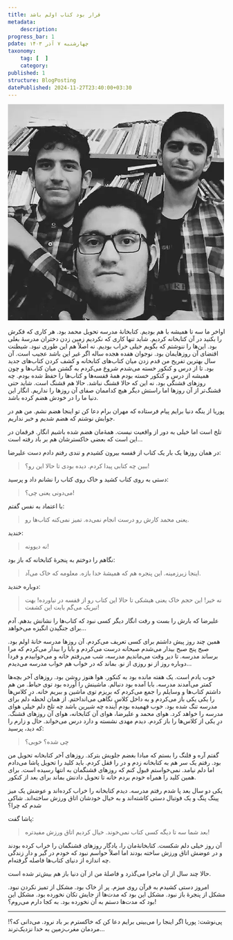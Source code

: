 ```yaml
---
title: قرار بود کتاب اولم باشد
metadata:
    description:
progress_bar: 1
pdate: چهارشنبه ۷ آذر ۱۴۰۳
taxonomy:
    tag: [  ]
    category:
published: 1
structure: BlogPosting
datePublished: 2024-11-27T23:40:00+03:30
---
```

![ ابرهای آسمان به شکل قلب ](man-mohammad-alireza.webp)


اواخر ما سه تا همیشه با هم بودیم. کتابخانهٔ مدرسه تحویل محمد بود. هر کاری که فکرش را بکنید در آن کتابخانه کردیم. شاید تنها کاری که نکردیم زمین زدن دختران مدرسهٔ بغلی بود. این‌ها را ننوشتم که بگویم خیلی خراب بودیم. نه اصلاً هم این طوری نبود. شیطنت اقتضای آن روزهایمان بود. نوجوان هفده هجده ساله اگر غیر این باشد عجیب است. آن سال بهترین تفریح من قدم زدن میان کتاب‌های کتابخانه و کشف کردن کتاب‌های جدید بود. تا از درس و کنکور خسته می‌شدم شروع می‌کردم به گشتن میان کتاب‌ها و چون همیشه از درس و کنکور خسته بودم همهٔ قفسه‌ها و کتاب‌ها را حفظ شده بودم. چه روزهای قشنگی بود. نه این که حالا قشنگ نباشد. حالا هم قشنگ است. شاید حتی قشنگ‌تر از آن روزها اما راستش دیگر هیچ کداممان صفای آن روزها را نداریم. انگار این دنیا ما را در خودش هضم کرده باشد. 

پوریا از ینگه دنیا برایم پیام فرستاده که مهران برام دعا کن تو اینجا هضم نشم. من هم در جوابش نوشتم که هضم شدیم و خبر نداریم. 

تلخ است اما خیلی به دور از واقعیت نیست. همهٔ‌مان هضم شده باشیم انگار. فرقمان در این است که بعضی خاکسترشان هم بر باد رفته است…

در همان روزها یک بار یک کتاب از قفسه بیرون کشیدم و تندی رفتم دادم دست علیرضا:

> ببین چه کتابی پیدا کردم. دیده بودی تا حالا این رو؟!

دستی به روی کتاب کشید و خاک روی کتاب را نشانم داد و پرسید: 

> می‌دونی یعنی چی؟!

با اعتماد به نفس گفتم:

> یعنی محمد کارش رو درست انجام نمی‌ده. تمیز نمی‌کنه کتاب‌ها رو.

<!---->

خندید:

> نه دیوونه!

نگاهم را دوختم به پنجره‌ٔ کتابخانه که باز بود:

> اینجا زیرزمینه. این پنجره هم که همیشهٔ خدا بازه. معلومه که خاک می‌آد.


دوباره خندید:

<!---->

> نه خیر! این حجم خاک یعنی هیشکی تا حالا این کتاب رو از قفسه در نیاورده! بهت تبریک می‌گم بابت این کشفت!

علیرضا که بارش را بست و رفت انگار دیگر کسی نبود که کتاب‌ها را نشانش بدهم. آدم برای جنگیدن انگیزه می‌خواهد…

همین چند روز پیش داشتم برای کسی تعریف می‌کردم. آن روزها مدرسه خانهٔ اولم بود. صبح پنج صبح بیدار می‌شدم صبحانه درست می‌کردم و بابا را بیدار می‌کردم که مرا برساند مدرسه. تا دیر وقت می‌ماندیم مدرسه، شب می‌رفتم خانه و می‌خوابیدم و فردا دوباره روز از نو روزی از نو. بماند که در خواب هم خواب مدرسه می‌دیدم…

خوب یادم است. یک هفته مانده بود به کنکور. هوا هنوز روشن بود. روزهای آخر بچه‌ها کمتر می‌آمدند مدرسه. بابا آمده بود دنبالم. ماشینش را آورده بود توی حیاط. من هم داشتم کتاب‌ها و وسایلم را جمع می‌کردم که بریزم توی ماشین و ببریم خانه. درِ کلاس‌ها را یکی یکی باز می‌کردم و به داخل کلاس نگاهی می‌انداختم. از همان لحظه دلم برای مدرسه تنگ شده بود. خوب فهمیده بودم آینده چه شیرین باشد چه تلخ دلم خیلی هوای مدرسه را خواهد کرد. هوای محمد و علیرضا، هوای آن کتابخانه، هوای آن روزهای قشنگ. درِ یکی از کلاس‌ها را باز کردم. دیدم مهدی نشسته و دارد درس می‌خواند. حال و زارم را که دید، پرسید:

> چی شده؟ خوبی؟

گفتم آره و فلنگ را بستم که مبادا بغضم جلویش بترکد. روزهای آخر کتابخانه تحویل من بود. رفتم یک سر هم به کتابخانه زدم و در را قفل کردم. باید کلید را تحویل پاشا می‌دادم اما دلم نیامد. نمی‌خواستم قبول کنم که روزهای قشنگمان به انتها رسیده است. برای همین کلید را همراه خودم بردم خانه تا تحویل دادنش بماند برای بعد از کنکور. 

یکی دو سال بعد پا شدم رفتم مدرسه. دیدم کتابخانه را خراب کرده‌اند و عوضش یک میز پینگ پنگ و یک فوتبال دستی کاشته‌اند و به خیال خودشان اتاق ورزش ساخته‌اند.
شاکی شدم که چرا؟

پاشا گفت: 

> بعد شما سه تا دیگه کسی کتاب نمی‌خوند. خیال کردیم اتاق ورزش مفیدتره!

آن روز خیلی دلم شکست. کتابخانهٔ‌مان را، یادگار روزهای قشنگمان را خراب کرده بودند و در عوضش اتاق ورزش ساخته بودند اما اصلاً حواسم نبود که خودم در گیر و دار زندگی چه اندازه از دنیای کتاب‌ها فاصله گرفته‌ام.

حالا چند سال از آن ماجرا می‌گذرد و فاصلهٔ من از آن دنیا باز هم بیش‌تر شده است. 

امروز دستی کشیدم به قرآن روی میزم. پر از خاک بود. مشکل از تمیز نکردن نبود. مشکل از پنجرهٔ باز نبود. مشکل این بود که مدت‌ها از جایش تکان نخورده بود. مشکل این بود که مدت‌ها دستم به آن نخورده بود. به کجا دارم می‌روم؟!   

***

پی‌نوشت: پوریا اگر اینجا را می‌بینی برایم دعا کن که خاکسترم بر باد نرود. می‌دانی که؟! مردمان مغرب‌زمین به خدا نزدیک‌ترند…